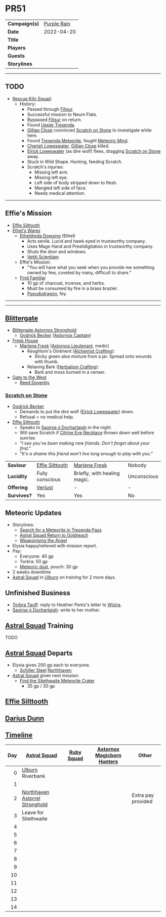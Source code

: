 # PR51

|||
| --- | --- |
| **Campaign(s)** | [Purple Rain](../campaigns/C1-purple-rain.md) | session.3
| **Date** | 2022-04-20 |
| **Title** | |
| **Players** | |
| **Guests** | |
| **Storylines** | |

---

## TODO

- [Rescue Kiln Squad](../storylines/rescue-kiln-squad.md):
  - History:
    - Passed through [Filisur](../places/villages/filisur.md).
    - Successful mission to Neum Flats.
    - Bypassed [Filisur](../places/villages/filisur.md) on return.
    - Found [Upper Tresenda](../places/plains-valleys/upper-tresenda.md).
    - [Gillian Close](../characters/gillian-close.md) convinced [Scratch on Stone](../characters/scratch-on-stone.md) to investigate while here.
    - Found [Tresenda Meteorite](../items/meteoric/meteorites/tresenda-meteorite.md), fought [Meteoric Mind](../creatures/meteoric-mind.md).
    - [Cherish Loweswater](../characters/cherish-loweswater.md), [Gillian Close](../characters/gillian-close.md) killed.
    - [Elrick Loweswater](../characters/elrick-loweswater.md) (as dire wolf) flees, dragging [Scratch on Stone](../characters/scratch-on-stone.md) away.
    - Stuck in Wild Shape. Hunting, feeding Scratch.
    - Scratch's injuries:
      - Missing left arm.
      - Missing left eye.
      - Left side of body stripped down to flesh.
      - Mangled left side of face.
      - Needs medical attention.

---

## Effie's Mission

- [Effie Silttooth](../characters/effie-silttooth.md)
- [Ethel's Wares](../places/buildings/shops/ethels-wares.md)
  - [Etheldreda Dowsing](../characters/etheldreda-dowsing.md) (Ethel)
    - Acts senile. Lucid and hawk eyed in trustworthy company.
    - Uses Mage Hand and Prestidigitation in trustworthy company.
    - Shuts the door and windows.
    - [Vetiti Scientiam](../organisations/vetiti-scientiam.md)
  - Effie's Mission:
    - "You will have what you seek when you provide me something owned by few, coveted by many, difficult to share."
  - [Find Familiar](https://www.dndbeyond.com/spells/find-familiar)
    - 10 gp of charcoal, incense, and herbs.
    - Must be consumed by fire in a brass brazier.
    - [Pseudodragon](https://www.dndbeyond.com/monsters/pseudodragon), fey.

---
---

## [Blittergate](../places/towns/blittergate.md)

- [Blittergate Astornox Stronghold](../places/strongholds/blittergate-astornox-stronghold.md)
  - [Godrick Becker](../characters/godrick-becker.md) ([Astornox Captain](../organisations/government/astornox/ranks/astornox-captain.md))
- [Fresk House](../places/buildings/houses/fresk-house.md)
  - [Marlene Fresk](../characters/marlene-fresk.md) ([Astornox Lieutenant](../organisations/government/astornox/ranks/astornox-lieutenant.md), medic)
    - Keoghtom's Ointment ([Alchemist Crafting](../mechanics/crafting/alchemist-crafting.md)):
      - Sticky green aloe mixture from a jar. Spread onto wounds with thumb.
    - Relaxing Bark ([Herbalism Crafting](../mechanics/crafting/herbalism-crafting.md)):
      - Bark and moss burned in a censer.
- [Gate to the West](../places/buildings/inns-taverns/gate-to-the-west.md)
  - [Reed Dovenby](../characters/reed-dovenby.md)

### [Scratch on Stone](../characters/scratch-on-stone.md)

- [Godrick Becker](../characters/godrick-becker.md)
  - Demands to put the dire wolf ([Elrick Loweswater](../characters/elrick-loweswater.md)) down.
  - Refusal = no medical help.
- [Effie Silttooth](../characters/effie-silttooth.md)
  - Speaks to [Saoirse ó Dochartaigh](../characters/saoirse-o-dochartaigh.md) in the night.
  - Will save Scratch if [Citrine Eye Necklace](../items/magic/citrine-eye-necklace.md) thrown down well before sunrise.
  - *"I see you've been making new friends. Don't forget about your first."*
  - *"It's a shame this friend won't live long enough to play with you."*

|||||
|---|---|---|---|
| **Saviour** | [Effie Silttooth](../characters/effie-silttooth.md) | [Marlene Fresk](../characters/marlene-fresk.md) | Nobody |
| **Lucidity** | Fully conscious | Briefly, with healing magic. | Unconscious |
| **Offering** | [Verlust](../items/magic/verlust.md) | - | - |
| **Survives?** | Yes | Yes | No |

## Meteoric Updates

- Storylines:
  - [Search for a Meteorite in Tresenda Pass](../storylines/search-for-a-meteorite-in-tresenda-pass.md)
  - [Astral Squad Return to Goldreach](../storylines/astral-squad-return-to-goldreach.md)
  - [Weaponising the Angel](../storylines/weaponising-the-angel.md)
- Elysia happy/relieved with mission report.
- Pay:
  - Everyone: 40 gp
  - Torbra: 50 gp
  - [Meteoric dust](../items/meteoric/meteoric-dust.md), pouch: 30 gp
- 2 weeks downtime
- [Astral Squad](../organisations/government/astorrel/squads/astral-squad.md) in [Ulburn](../places/villages/ulburn.md) on training for 2 more days.

## Unfinished Business

- [Torbra Tauff](../characters/torbra-tauff.md): reply to Heather Pentz's letter to [Wizira](../characters/wizira.md).
- [Saoirse ó Dochartaigh](../characters/saoirse-o-dochartaigh.md): write to her mother.

## [Astral Squad](../organisations/government/astorrel/squads/astral-squad.md) Training

TODO

## [Astral Squad](../organisations/government/astorrel/squads/astral-squad.md) Departs

- Elysia gives 200 gp each to everyone.
  - [Schiller Steel](../items/schiller-steel.md) [Northhaven](../places/cities/northhaven.md)
- [Astral Squad](../organisations/government/astorrel/squads/astral-squad.md) given next mission:
  - [Find the Silethwaite Meteorite Crater](../storylines/upcoming/find-the-silethwaite-meteorite-crater.md)
    - 35 gp / 30 gp

## [Effie Silttooth](../characters/effie-silttooth.md)

## [Darius Dunn](../characters/darius-dunn.md)

## [Timeline](../history/timeline.md)

| Day | [Astral Squad](../organisations/government/astorrel/squads/astral-squad.md) | [Ruby Squad](../organisations/government/astorrel/squads/ruby-squad.md) | [Astornox Magicborn Hunters](../organisations/government/astornox/ranks/astornox-magicborn-hunter.md) | Other |
| ---:| --- | --- | --- | --- |
| 0 | [Ulburn](../places/villages/ulburn.md) Riverbank | | | |
| 1 | | | | |
| 2 | [Northhaven Astorrel Stronghold](../places/strongholds/northhaven-astorrel-stronghold.md) | | | Extra pay provided |
| 3 | Leave for Silethwaite | | | |
| 4 | | | | |
| 5 | | | | |
| 6 | | | | |
| 7 | | | | |
| 8 | | | | |
| 9 | | | | |
| 10 | | | | |
| 11 | | | | |
| 12 | | | | |
| 13 | | | | |
| 14 | | | | |
